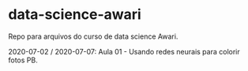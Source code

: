 # data-science-awari
Repo para arquivos do curso de data science Awari.

2020-07-02 / 2020-07-07: Aula 01 - Usando redes neurais para colorir fotos PB.
